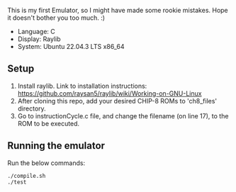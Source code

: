 This is my first Emulator, so I might have made some rookie mistakes. Hope it doesn't bother you too much. :)

- Language: C
- Display: Raylib
- System: Ubuntu 22.04.3 LTS x86_64

## Setup
1. Install raylib. Link to installation instructions: https://github.com/raysan5/raylib/wiki/Working-on-GNU-Linux 
2. After cloning this repo, add your desired CHIP-8 ROMs to 'ch8_files' directory.
3. Go to instructionCycle.c file, and change the filename (on line 17), to the ROM to be executed.

## Running the emulator
Run the below commands:  
```
./compile.sh  
./test
```
